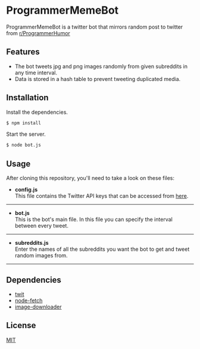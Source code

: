 # ProgrammerMemeBot

ProgrammerMemeBot is a twitter bot that mirrors random post to twitter from [r/ProgrammerHumor](https://www.reddit.com/r/programmerhumor/)

## Features

- The bot tweets jpg and png images randomly from given subreddits in any time interval.
- Data is stored in a hash table to prevent tweeting duplicated media.

## Installation

Install the dependencies.

```sh
$ npm install
```

Start the server.

```sh
$ node bot.js
```

## Usage

After cloning this repository, you'll need to take a look on these files:

- **config.js**\
  This file contains the Twitter API keys that can be accessed from [here](https://apps.twitter.com/).

---

- **bot.js**\
  This is the bot's main file. In this file you can specify the interval between every tweet.

---

- **subreddits.js**\
  Enter the names of all the subreddits you want the bot to get and tweet random images from.

---

## Dependencies

- [twit](https://www.npmjs.com/package/twit)
- [node-fetch](https://www.npmjs.com/package/node-fetch)
- [image-downloader](https://www.npmjs.com/package/image-downloader)

## License

[MIT](https://choosealicense.com/licenses/mit/)
